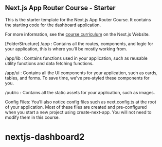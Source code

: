 ## Next.js App Router Course - Starter

This is the starter template for the Next.js App Router Course. It contains the starting code for the dashboard application.

For more information, see the [course curriculum](https://nextjs.org/learn) on the Next.js Website.

[FolderStructure]
/app : Contains all the routes, components, and logic for your application, this is where you'll be mostly working from.

/app/lib : Contains functions used in your application, such as reusable utility functions and data fetching functions.

/app/ui : Contains all the UI components for your application, such as cards, tables, and forms. To save time, we've pre-styled these components for you.

/public : Contains all the static assets for your application, such as images.

Config Files: You'll also notice config files such as next.config.ts at the root of your application. Most of these files are created and pre-configured when you start a new project using create-next-app. You will not need to modify them in this course.
# nextjs-dashboard2
